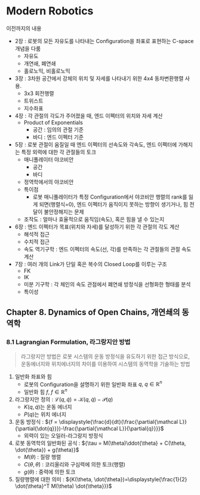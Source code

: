 # Modern Robotics

이전까지의 내용
- 2장 : 로봇의 모든 자유도를 나타내는 Configuration을 좌표로 표현하는 C-space 개념을 다룸
    - 자유도
    - 개연쇄, 폐연쇄
    - 홀로노믹, 비홀로노믹
- 3장 : 3차원 공간에서 강체의 위치 및 자세를 나타내기 위한 4x4 동차변환행렬 사용.
    - 3x3 회전행렬
    - 트위스트
    - 지수좌표
- 4장 : 각 관절의 각도가 주어졌을 때, 엔드 이펙터의 위치와 자세 계산
    - Product of Exponentials
        - 공간 : 임의의 관절 기준
        - 바디 : 엔드 이펙터 기준
- 5장 : 로봇 관절이 움질일 때 엔드 이펙터의 선속도와 각속도, 엔드 이펙터에 가해지는 특정 외력에 대한 각 관절들의 토크
    - 매니풀레이터 야코비안
        - 공간
        - 바디
    - 정역학에서의 야코비안
    - 특이점
        - 로봇 매니퓰레이터가 특정 Configuration에서 야코비안 행렬의 rank를 잃게 되면(행렬식=0), 엔드 이펙터가 움직이지 못하는 방향이 생기거나, 힘 전달이 불안정해지는 문제
    - 조작도 : 얼마나 효율적으로 움직임(속도), 혹은 힘을 낼 수 있는지
- 6장 : 엔드 이펙터가 목표(위치와 자세)를 달성하기 위한 각 관절의 각도 계산
    - 해석적 접근
    - 수치적 접근
    - 속도 역기구학 : 엔드 이펙터의 속도(선, 각)를 만족하는 각 관절들의 관절 속도 계산
- 7장 : 여러 개의 Link가 단일 혹은 복수의 Closed Loop를 이루는 구조
    - FK
    - IK
    - 미분 기구학 : 각 체인의 속도 관점에서 폐연쇄 방정식을 선형화한 형태를 분석
    - 특이성

## Chapter 8. Dynamics of Open Chains, 개연쇄의 동역학



### 8.1 Lagrangian Formulation, 라그랑지안 방법

> 라그랑지안 방법은 로봇 시스템의 운동 방정식을 유도하기 위한 접근 방식으로, 운동에너지와 위치에너지의 차이를 이용하여 시스템의 동역학을 기술하는 방법

1. 일반화 좌표와 힘
    - 로봇의 Configuration을 설명하기 위한 일반화 좌표 ${q}, \; {q \in \mathbb R^{n}}$
    - 일반화 힘 ${f}, \; {f \in \mathbb R^{n}}$
2. 라그랑지안 정의 : ${\mathcal L(q, \dot{q})= \mathcal K(q, \dot{q})- \mathcal P(q)}$
    - ${K(q, \dot{q})}$는 운동 에너지
    - ${P(q)}$는 위치 에너지
3. 운동 방정식 : ${f = \displaystyle{\frac{d}{dt}(\frac{\partial{\mathcal L}}{\partial{\dot{q}}})-\frac{\partial{\mathcal L}}{\partial{q}}}}$
    - 외력이 있는 오일러-라그랑지 방정식
4. 로봇 동역학의 일반화된 공식 : ${\tau = M(\theta)\ddot{\theta} + C(\theta, \dot{\theta}) + g(\theta)}$
    - ${M(\theta)}$ : 질량 행렬
    - ${C(\theta, \dot{\theta})}$ : 코리올리와 구심력에 의한 토크(행렬)
    - ${g(\theta)}$ : 중력에 의한 토크
5. 질량행렬에 대한 의미 : ${K(\theta, \dot{\theta})=\displaystyle{\frac{1}{2} \dot{\theta}^T M(\theta) \dot{\theta}}}$